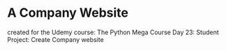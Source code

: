 # A Company Website

created for the Udemy course:
The Python Mega Course
Day 23: 
Student Project: Create Company website